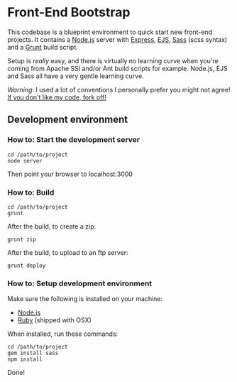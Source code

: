 # Front-End Bootstrap
This codebase is a blueprint environment to quick start new front-end projects. It contains a [Node.js](http://nodejs.org/) server with [Express](http://expressjs.com/), [EJS](http://embeddedjs.com/), [Sass](http://sass-lang.com/) (scss syntax) and a [Grunt](http://gruntjs.com/) build script.

Setup is *really* easy, and there is virtually no learning curve when you're coming from Apache SSI and/or Ant build scripts for example. Node.js, EJS and Sass all have a very gentle learning curve.

*Warning*: I used a lot of conventions I personally prefer you might not agree! [If you don't like my code, fork off!](http://www.flickr.com/photos/codepo8/5018350616/)

## Development environment

### How to: Start the development server

    cd /path/to/project
    node server

Then point your browser to localhost:3000

### How to: Build

    cd /path/to/project
    grunt

After the build, to create a zip:

    grunt zip

After the build, to upload to an ftp server:

    grunt deploy

### How to: Setup development environment
Make sure the following is installed on your machine:

- [Node.js](http://nodejs.org/)
- [Ruby](http://www.ruby-lang.org/en/) (shipped with OSX)

When installed, run these commands:

    cd /path/to/project
    gem install sass
    npm install

Done!
